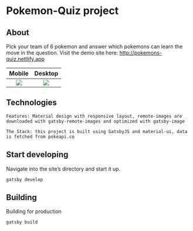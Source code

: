 # Pokemon-Quiz project

## About

Pick your team of 6 pokemon and answer which pokemons can learn the move in the question. Visit the demo site here: http://pokemons-quiz.netllify.app

|             Mobile              |             Desktop              |
| :-----------------------------: | :------------------------------: |
| ![](src/images/mobile-demo.gif) | ![](src/images/desktop-demo.gif) |

## Technologies

    Features: Material design with responsive layout, remote-images are downloaded with gatsby-remote-images and optimized with gatsby-image

    The Stack: this project is built using GatsbyJS and material-ui, data is fetched from pokeapi.co

## Start developing

Navigate into the site’s directory and start it up.

```shell
gatsby develop
```

## Building

Building for production

```shell
gatsby build
```
